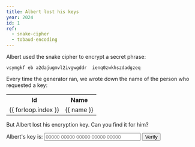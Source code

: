 ```yaml
---
title: Albert lost his keys
year: 2024
id: 1
ref: 
  - snake-cipher
  - tobaud-encoding
---
```


Albert used the snake cipher to encrypt a secret phrase:

`vsymgkf eb a2dajugmvl2ivgwgddr  ienq0zwkhszdadgzeq`

Every time the generator ran, we wrote down the name of the person who requested a key:

<!-- % assign names = "Anselm, Peter, Alexander, Albert, Thomas" | split: ", " %} -->
<table class="border-collapse table-auto my-3">
<tbody>
  <tr class="border border-neutral-600">
    <th class="border border-neutral-600 px-3 py-2">Id</th>
    <th class="border border-neutral-600 px-3 py-2">Name</th>
  </tr>
  <!-- {% assign names = "Anselm, Peter, Alexander, Albert, Thomas" | split: ", " %} -->
  <!-- {% for name in names %} -->
    <tr>
      <td class="border border-neutral-600 px-3 py-2">{{ forloop.index }}</td>
      <td class="border border-neutral-600 px-3 py-2">{{ name }}</td>
    </tr>
  <!-- {% endfor %} -->
</tbody>
</table>

But Albert lost his encryption key. Can you find it for him?

<div x-data="level_2024_001">
  <div class="my-2 py-1">
    <label class="mr-2 my-1">Albert's key is:</label>
    <input type="text" 
      class="text-input" 
      placeholder="00000 00000 00000 00000 00000" 
      size="29"
      pattern="[01]*" 
      x-model="input"/>
    <button id="ok" class="btn is-primary" @click="verify">Verify</button>
  </div>
  <p id="out" class="rounded p-2" 
    :class="{ 
      'display-none': !failed && !won, 
      'bg-yellow-500 text-neutral-800': failed, 
      'bg-green-500 text-neutral-100': won }"
    x-text="output">
  </p>
</div>

